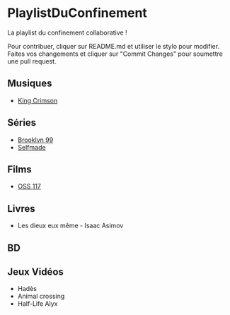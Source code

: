 # PlaylistDuConfinement
La playlist du confinement collaborative !

Pour contribuer, cliquer sur README.md et utiliser le stylo pour modifier. Faites vos changements et cliquer sur "Commit Changes" pour soumettre une pull request.

## Musiques
* [King Crimson](https://www.youtube.com/watch?v=8xhMEtgd2pY)
 
## Séries 
* [Brooklyn 99](https://www.youtube.com/watch?v=sEOuJ4z5aTc)
* [Selfmade](https://www.youtube.com/watch?v=DvaH8WL-3kw)

## Films
* [OSS 117](https://www.youtube.com/watch?v=KSnoKZuKUgU)


## Livres
* Les dieux eux même - Isaac  Asimov

## BD

## Jeux Vidéos
* Hadès
* Animal crossing 
* Half-Life Alyx 
